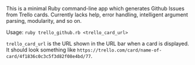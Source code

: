 This is a minimal Ruby command-line app which generates Github Issues from
Trello cards. Currently lacks help, error handling, intelligent argument
parsing, modularity, and so on.

Usage: `ruby trello_github.rb <trello_card_url>`

`trello_card_url` is the URL shown in the URL bar when a card is displayed. It
should look something like `https://trello.com/card/name-of-card/4f1836c0c3c5f3d82f08e4bd/77`.
